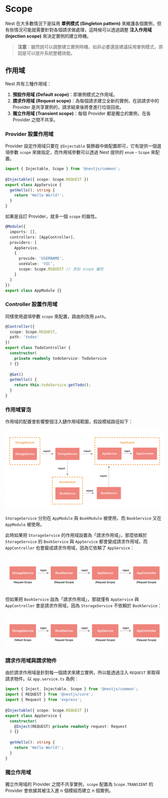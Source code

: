 # Scope

Nest 在大多數情況下是採用 **單例模式 (Singleton pattern)** 來維護各個實例，但有些情況可能就需要針對各個請求做處理，這時候可以透過調整 **注入作用域 (Injection scope)** 來決定實例的建立時機。

>**注意**：雖然說可以調整建立實例時機，如非必要還是建議採用單例模式，原因是可以提升系統整體效能。

## 作用域

Nest 共有三種作用域：

1. **預設作用域 (Default scope)**：即單例模式之作用域。
2. **請求作用域 (Request scope)**：為每個請求建立全新的實例，在該請求中的 Provider 是共享實例的，請求結束後將會進行垃圾回收。
3. **獨立作用域 (Transient scope)**：每個 Provider 都是獨立的實例，在各 Provider 之間不共享。

### Provider 設置作用域

Provider 設定作用域只要在 `@Injectable` 裝飾器中做配置即可，它有提供一個選項參數 `scope` 來做指定，而作用域參數可以透過 Nest 提供的 `enum` - `Scope` 來配置。

```ts
import { Injectable, Scope } from '@nestjs/common';

@Injectable({ scope: Scope.REQUEST })
export class AppService {
  getHello(): string {
    return 'Hello World!';
  }
}
```

如果是自訂 Provider，就多一個 `scope` 的屬性。

```ts
@Module({
  imports: [],
  controllers: [AppController],
  providers: [
    AppService,
    {
      provide: 'USERNAME',
      useValue: 'VIC',
      scope: Scope.REQUEST // 添加 scope 屬性
    }
  ]
})
export class AppModule {}
```

### Controller 設置作用域

同樣使用選項參數 `scope` 來配置，路由則改用 `path`。

```ts
@Controller({ 
  scope: Scope.REQUEST,
  path: 'todos'
})
export class TodoController {
  constructor(
    private readonly todoService: TodoService
  ) {}

  @Get()
  getHello() {
    return this.todoService.getTodo();
  }
}
```

### 作用域冒泡

作用域的配置會影響整個注入鏈作用域範圍，假設模組路徑如下：

![s1](./imgs/s1.png)

`StorageService` 分別在 `AppModule` 與 `BookModule` 被使用，而 `BookService` 又在 `AppModule` 被使用。

此時如果把 `StorageService` 的作用域設置為「請求作用域」，那麼依賴於 `StorageService` 的 `BookService` 與 `AppService` 都會變成請求作用域，而 `AppController` 也會變成請求作用域，因為它依賴了 `AppService`：

![s2](./imgs/s2.png)

但如果把 `BookService` 設為「請求作用域」，那就僅有 `AppService` 與 `AppController` 會是請求作用域，因為 `StorageService` 不依賴於 `BookService`：

![s3](./imgs/s3.png)

### 請求作用域與請求物件

由於請求作用域是針對每一個請求來建立實例，所以能透過注入 `REQUEST` 來取得請求物件。以 `app.service.ts` 為例：

```ts
import { Inject, Injectable, Scope } from '@nestjs/common';
import { REQUEST } from '@nestjs/core';
import { Request } from 'express';

@Injectable({ scope: Scope.REQUEST })
export class AppService {
  constructor(
    @Inject(REQUEST) private readonly request: Request
  ) {}

  getHello(): string {
    return 'Hello World!';
  }
}
```

### 獨立作用域

獨立作用域的 Provider 之間不共享實例，`scope` 配置為 `Scope.TRANSIENT` 的 Provider 會依據其被注入進 n 個模組而建立 n 個實例。
